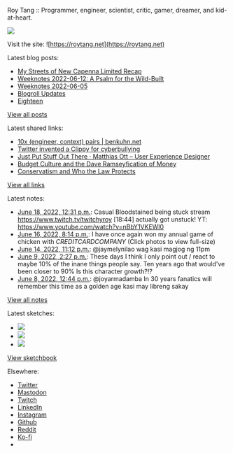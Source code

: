 Roy Tang :: Programmer, engineer, scientist, critic, gamer, dreamer, and kid-at-heart.

![](https://roytang.net/static/img/profile.jpg)

Visit the site: ![https://roytang.net](https://roytang.net)

Latest blog posts:

- [My Streets of New Capenna Limited Recap](https://roytang.net/2022/06/mtgsnc-limited-recap/)
- [Weeknotes 2022-06-12: A Psalm for the Wild-Built](https://roytang.net/2022/06/weeknotes-06-12/)
- [Weeknotes 2022-06-05](https://roytang.net/2022/06/weeknotes-06-05/)
- [Blogroll Updates](https://roytang.net/2022/06/blogroll-updates/)
- [Eighteen](https://roytang.net/2022/05/eighteen/)

[View all posts](https://roytang.net/blog)

Latest shared links:

- [10x (engineer, context) pairs | benkuhn.net](https://roytang.net/2022/06/15363d64f707efbc17b40b6fa5c4e6b6/)
- [Twitter invented a Clippy for cyberbullying](https://roytang.net/2022/06/bc50927f55d29b41f8c98fcf38384b4e/)
- [Just Put Stuff Out There · Matthias Ott – User Experience Designer](https://roytang.net/2022/06/98fc2301b2ded6c5799f3f4b70b0e265/)
- [Budget Culture and the Dave Ramseyfication of Money](https://roytang.net/2022/06/c57423af4b287c858733ea5e8d5c387d/)
- [Conservatism and Who the Law Protects](https://roytang.net/2022/06/fa54b709dc2336c7977a0b190b7f76d5/)

[View all links](https://roytang.net/links)

Latest notes:

- [June 18, 2022, 12:31 p.m.](https://roytang.net/2022/06/1538016639408451586/): Casual Bloodstained being stuck stream https://www.twitch.tv/twitchyroy [18:44] actually got unstuck! YT: https://www.youtube.com/watch?v=nBbY1VKEWl0
- [June 16, 2022, 8:14 p.m.](https://roytang.net/2022/06/1537408267332091905/): I have once again won my annual game of chicken with $CREDITCARDCOMPANY$ (Click photos to view full-size)
- [June 14, 2022, 11:12 p.m.](https://roytang.net/2022/06/1536728399405756417/): @jaymelynilao wag kasi magjog ng 11pm
- [June 9, 2022, 2:27 p.m.](https://roytang.net/2022/06/20ef82693180ee676ca4e1723e9577c1/): These days I think I only point out / react to maybe 10% of the inane things people say. Ten years ago that would&#x27;ve been closer to 90% Is this character growth?!?
- [June 8, 2022, 12:44 p.m.](https://roytang.net/2022/06/1534396020099977217/): @joyarmadamba In 30 years fanatics will remember this time as a golden age kasi may libreng sakay

[View all notes](https://roytang.net/notes)

Latest sketches:


- ![](https://roytang.net/media/cache/55/b6/55b643dddb9496966c4c37fc2b21c5a6.jpg)
- ![](https://roytang.net/media/cache/71/25/7125fc96d9db296bc5f16306d33cc459.jpg)
- ![](https://roytang.net/media/cache/12/60/1260736fe21c5cfd96c1c0b6f467475e.jpg)

[View sketchbook](https://roytang.net/albums/sketchbook)


Elsewhere:

- [Twitter](https://twitter.com/roytang)
- [Mastodon](https://mastodon.technology/@roytang)
- [Twitch](https://twitch.tv/twitchyroy)
- [LinkedIn](https://www.linkedin.com/in/roytang)
- [Instagram](https://instagram.com/roytang0400)
- [Github](https://github.com/roytang)
- [Reddit](https://reddit.com/u/hungryroy)
- [Ko-fi](https://ko-fi.com/roytang)
- [](mailto:hello@roytang.net)